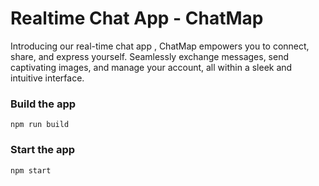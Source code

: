 # Realtime Chat App - ChatMap

Introducing our real-time chat app , ChatMap empowers you to connect, share, and express yourself. Seamlessly exchange messages, send captivating images, and manage your account, all within a sleek and intuitive interface.

### Build the app

```shell
npm run build
```

### Start the app

```shell
npm start
```
